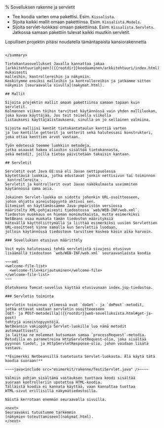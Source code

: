 % Sovelluksen rakenne ja servletit
<!-- order: 1 -->
<!-- addHeaderNavigation -->

<summary>

* Tee koodia varten oma pakettisi. Esim. `Kissalista`.
* Sijoita kaikki mallit omaan pakettiinsa. Esim. `Kissalista.Models`.
* Sijoita servlet-luokkasi omaan pakettiinsa. Esim. `Kissalista.Servlets`. Jatkossa samaan pakettiin tulevat kaikki muutkin servletit.

Lopullisen projektin pitäisi noudatella tämäntapaista kansiorakennetta

~~~~<include src="esimerkit/rakenne/kansiorakenne.txt" />~~~~

</summary>

Tietokantasovellukset Javalla kannattaa jakaa 
[arkkitehtuuriohjeen]({{rootdir}}koodaaminen/arkkitehtuuri/index.html) mukaisesti
malleihin, kontrollereihin ja näkymiin.
Keskitymme ensiksi malleihin ja kontrollereihin ja jatkamme sitten näkymiin [seuraavalla sivulla](nakymat.html).

## Mallit

Sijoita projektin mallit omaan pakettiinsa samaan tapaan kuin servletit.
Kolmannen viikon töihin tarvitset käytännössä vain yhden malliluokan,
joka kuvaa käyttäjää. Jos teit toisella viikolla
listauksesi käyttäjälistauksena, sinulla on jo sellainen valmiina.

Sijoita malliisi kentät tietokantataulun kenttiä varten
ja luo kentille getterit ja setterit sekä halutessasi konstruktori, joka ottaa kenttien arvot vastaan.

Työn edetessä teemme luokkiin metodeja, 
jotka osaavat hakea olioihin sisältöä tietokannasta,
sekä metodit, joilla tietoa päivitetään takaisin kantaan.

## Servletit

Servletit ovat Java EE:ssä eli Javan nettipuolessa 
käytettäviä luokkia, jotka edustavat jonkin nettisivun tai toiminnon
_kontrollereita_. 
Servletit ja kontrollerit ovat Javan näkökulmasta useimmiten käytännössä sama asia. 

Jokainen Servlet-luokka on sidottu johonkin URL-osoitteeseen,
johon ohjattu aineistopyyntö aktivoi sen.
Sitomiset on käyttämässämme Java-ympäristön versiossa
määritelty XML-pohjaisesti tiedostossa `web/WEB-INF/web.xml`.
Tiedoston muokkaus on hieman monimutkaista, mutta esimerkiksi
NetBeans osaa muokata tämän tiedoston määrityksiä
kätevällä käyttöliittymällä ja liittää esimerkiksi uusien Servlettien 
URL-osoitteet sinne samalla kun Servlettiä luodaan, 
jolloin käytännössä tiedostoon tarvitsee koskea käsin aika harvoin.

### Sovelluksen etusivun määrittely

Voit myös halutessasi tehdä servletistä sivujesi etusivun
lisäämällä tiedostoon `web/WEB-INF/web.xml` seuraavanlaista koodia

~~~xml
<welcome-file-list>
  <welcome-file>kirjautuminen</welcome-file>
</welcome-file-list>
~~~

Oletuksena Tomcat-sovellus käyttää etusivunaan index.jsp-tiedostoa.

### Servletin toiminta

Servletin toiminnan ytimessä ovat `doGet`- ja `doPost`-metodit,
jotka ottavat vastaan servletin osoitteeeseen
[GET- ja POST-metodeilla]({{rootdir}}web-sovelluksista.html#get-ja-post)
tehtyjä aineistopyyntöjä. 
NetBeansin vakiopohja Servlet-luokille luo nämä metodit automaattisesti
ja laittaa ne molemmat kutsumaan samaa `processRequest`-metodia.
Metodilla on parametreina HttpServletRequest-olio, joka sisältää pyynnön tiedot, ja HttpServletResponse-olio, johon voidaan lisätä vastaus.

**Esimerkki Netbeansillä tuotetusta Servlet-luokasta. Älä käytä tätä koodia suoraan!**

~~~~java<include src="esimerkit/rakenne/TestiServlet.java" />~~~~

Valmiin pohjan sisältämä vastauksen tuottava koodi sisältää 
suoraan kontrolleriin upotettua HTML-koodia. 
Tälläistä koodia ei kannata käyttää, vaan kannattaa tuottaa
HTML-sivut erillisillä näkymätiedostoilla.

Näistä kerrotaan enemmän seuraavalla sivuilla.

<next>
Seuraavaksi tutustumme tarkemmin 
[näkymien toteuttamiseen](nakymat.html).
</next>
